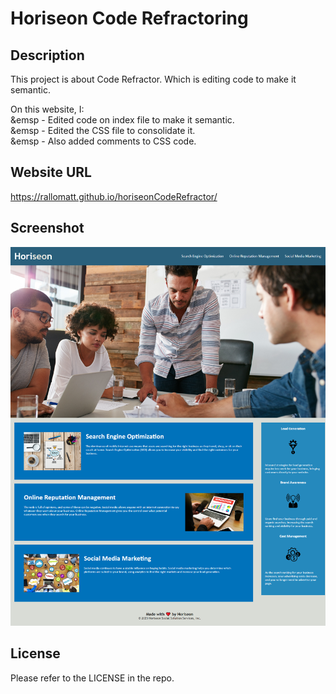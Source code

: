 # Horiseon Code Refractoring

## Description

This project is about Code Refractor. Which is editing code to make it semantic. <br />

On this website, I: <br />
   &emsp - Edited code on index file to make it semantic. <br />
   &emsp - Edited the CSS file to consolidate it. <br />
   &emsp - Also added comments to CSS code. <br />

## Website URL 
https://rallomatt.github.io/horiseonCodeRefractor/

## Screenshot
![alt text](assets/images/screenshot.png)

## License

Please refer to the LICENSE in the repo.